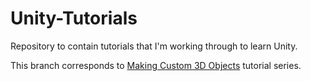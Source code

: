 # Unity-Tutorials
Repository to contain tutorials that I'm working through to learn Unity.


This branch corresponds to [Making Custom 3D Objects](https://www.youtube.com/playlist?list=PL5KbKbJ6Gf9-d303Lk8TGKCW-t5JsBdtB) tutorial series.
